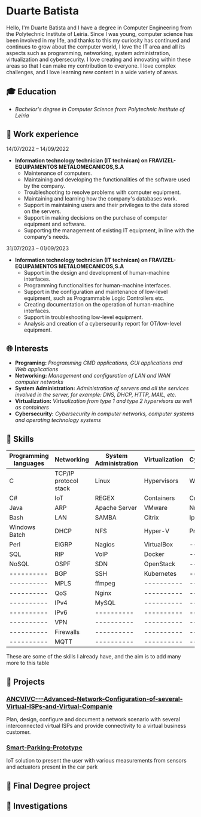 # Duarte Batista

Hello, I'm Duarte Batista and I have a degree in Computer Engineering from the Polytechnic Institute of Leiria. Since I was young, computer science has been involved in my life, and thanks to this my curiosity has continued and continues to grow about the computer world, I love the IT area and all its aspects such as programming, networking, system administration, virtualization and cybersecurity. I love creating and innovating within these areas so that I can make my contribution to everyone. I love complex challenges, and I love learning new content in a wide variety of areas.

## 🎓 Education

- *Bachelor's degree in Computer Science from Polytechnic Institute of Leiria*

## 💼 Work experience

14/07/2022 – 14/09/2022
-  **Information technology technician (IT technican) on FRAVIZEL-EQUIPAMENTOS METALOMECANICOS,S.A**
    - Maintenance of computers.
    - Maintaining and developing the functionalities of the software used by the company.
    - Troubleshooting to resolve problems with computer equipment.
    - Maintaining and learning how the company's databases work.
    - Support in maintaining users and their privileges to the data stored on the servers.
    - Support in making decisions on the purchase of computer equipment and software.
    - Supporting the management of existing IT equipment, in line with the company's needs.

31/07/2023 – 01/09/2023
-  **Information technology technician (IT technican) on FRAVIZEL-EQUIPAMENTOS METALOMECANICOS,S.A**
    - Support in the design and development of human-machine interfaces.
    - Programming functionalities for human-machine interfaces.
    - Support in the configuration and maintenance of low-level equipment, such as Programmable Logic Controllers etc.
    - Creating documentation on the operation of human-machine interfaces.
    - Support in troubleshooting low-level equipment.
    - Analysis and creation of a cybersecurity report for OT/low-level equipment.

## 🌐 Interests

- **Programing:** *Programming CMD applications, GUI applications and Web applications*
- **Networking:** *Management and configuration of LAN and WAN computer networks*
- **System Administration:** *Administration of servers and all the services involved in the server, for example: DNS, DHCP, HTTP, MAIL, etc.*
- **Virtualization:** *Virtualization from type 1 and type 2 hypervisors as well as containers*
- **Cybersecurity:** *Cybersecurity in computer networks, computer systems and operating technology systems*

## 💾 Skills

| Programming languages   | Networking             | System Administration | Virtualization | Cybersecurity | Web Applications
| ----------              |----------              |----------|----------|----------|----------|
| C                       | TCP/IP protocol stack  | Linux |Hypervisors| Wireshark |JSON|
| C#                      | IoT                    | REGEX |Containers| Cryptography |XML|
| Java                    | ARP                    | Apache Server |VMware| Nmap |SOAP|
| Bash                    | LAN                    | SAMBA |Citrix| Iptables |HTTP|
| Windows Batch           | DHCP                   | NFS |Hyper-V| Proxy |HTTPS|
| Perl                    | EIGRP                  | Nagios  |VirtualBox|----------| Wordpress |
| SQL                     | RIP                    | VoIP |Docker|----------| HTML |
| NoSQL                   | OSPF                   | SDN  | OpenStack |----------| CSS |
| ----------              | BGP                    | SSH | Kubernetes|----------| PHP |
| ----------              | MPLS                   | ffmpeg |----------|----------| Laravel |
| ----------              | QoS                    | Nginx |----------|----------| JavaScript |
| ----------              | IPv4                   | MySQL |----------|----------| Vue.js |
| ----------              | IPv6                   |----------|----------|----------| API |
| ----------              | VPN                    |----------|----------|----------| API REST |
| ----------              | Firewalls              |----------|----------|----------| WebSocket
| ----------              | MQTT                   |----------|----------|----------|

These are some of the skills I already have, and the aim is to add many more to this table

## 📑 Projects 

### [ANCVIVC---Advanced-Network-Configuration-of-several-Virtual-ISPs-and-Virtual-Companie](https://github.com/DuarteBatista/ANCVIVC---Advanced-Network-Configuration-of-several-Virtual-ISPs-and-Virtual-Companie)
Plan, design, configure and document a network scenario with several interconnected  virtual ISPs and provide connectivity to a virtual business customer.

### [Smart-Parking-Prototype](https://github.com/DuarteBatista/Smart-Parking-Prototype)
IoT solution to present the user with various measurements from sensors and actuators present in the car park

## 📜 Final Degree project

## 🔎 Investigations


<!---
DuarteBatista/DuarteBatista is a ✨ special ✨ repository because its `README.md` (this file) appears on your GitHub profile.
You can click the Preview link to take a look at your changes.
--->
